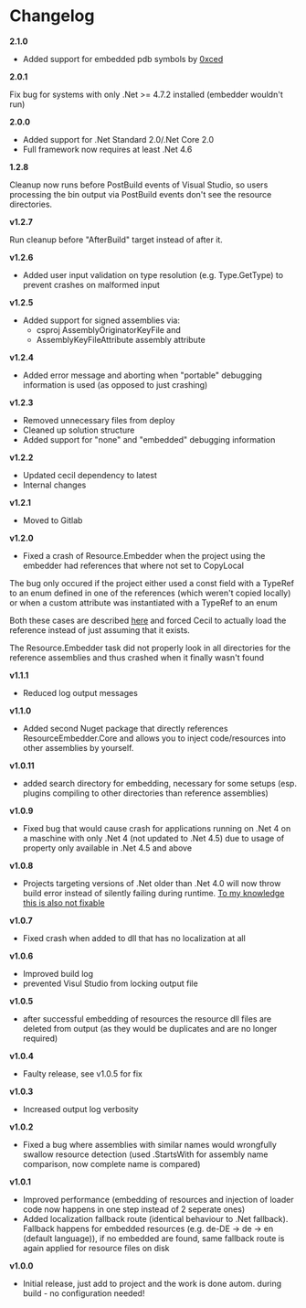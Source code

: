 # Changelog

**2.1.0**

* Added support for embedded pdb symbols by [0xced](https://github.com/MarcStan/resource-embedder/pull/20)

**2.0.1**

Fix bug for systems with only .Net >= 4.7.2 installed (embedder wouldn't run)

**2.0.0**

* Added support for .Net Standard 2.0/.Net Core 2.0
* Full framework now requires at least .Net 4.6

**1.2.8**

Cleanup now runs before PostBuild events of Visual Studio, so users processing the bin output via PostBuild events don't see the resource directories.

**v1.2.7**

Run cleanup before "AfterBuild" target instead of after it.

**v1.2.6**

* Added user input validation on type resolution (e.g. Type.GetType) to prevent crashes on malformed input

**v1.2.5**

* Added support for signed assemblies via:
  * csproj AssemblyOriginatorKeyFile and
  * AssemblyKeyFileAttribute assembly attribute

**v1.2.4**

* Added error message and aborting when "portable" debugging information is used (as opposed to just crashing)

**v1.2.3**

* Removed unnecessary files from deploy
* Cleaned up solution structure
* Added support for "none" and "embedded" debugging information

**v1.2.2**

* Updated cecil dependency to latest
* Internal changes

**v1.2.1**

* Moved to Gitlab

**v1.2.0**

* Fixed a crash of Resource.Embedder when the project using the embedder had references that where not set to CopyLocal

The bug only occured if the project either used a const field with a TypeRef to an enum defined in one of the references (which weren't copied locally) or when a custom attribute was instantiated with a TypeRef to an enum

Both these cases are described [here](https://github.com/jbevain/cecil/issues/236) and forced Cecil to actually load the reference instead of just assuming that it exists.

The Resource.Embedder task did not properly look in all directories for the reference assemblies and thus crashed when it finally wasn't found

**v1.1.1**

* Reduced log output messages

**v1.1.0**

* Added second Nuget package that directly references ResourceEmbedder.Core and allows you to inject code/resources into other assemblies by yourself.

**v1.0.11**

* added search directory for embedding, necessary for some setups (esp. plugins compiling to other directories than reference assemblies)

**v1.0.9**

* Fixed bug that would cause crash for applications running on .Net 4 on a maschine with only .Net 4 (not updated to .Net 4.5) due to usage of property only available in .Net 4.5 and above

**v1.0.8**

* Projects targeting versions of .Net older than .Net 4.0 will now throw build error instead of silently failing during runtime. [To my knowledge this is also not fixable](https://github.com/MarcStan/Resource.Embedder/issues/3)

**v1.0.7**

* Fixed crash when added to dll that has no localization at all

**v1.0.6**

* Improved build log
* prevented Visul Studio from locking output file

**v1.0.5**

* after successful embedding of resources the resource dll files are deleted from output (as they would be duplicates and are no longer required)

**v1.0.4**

* Faulty release, see v1.0.5 for fix

**v1.0.3**

* Increased output log verbosity

**v1.0.2**

* Fixed a bug where assemblies with similar names would wrongfully swallow resource detection (used .StartsWith for assembly name comparison, now complete name is compared)

**v1.0.1**

* Improved performance (embedding of resources and injection of loader code now happens in one step instead of 2 seperate ones)
* Added localization fallback route (identical behaviour to .Net fallback). Fallback happens for embedded resources (e.g. de-DE -> de -> en (default language)), if no embedded are found, same fallback route is again applied for resource files on disk

**v1.0.0** 

* Initial release, just add to project and the work is done autom. during build - no configuration needed!
